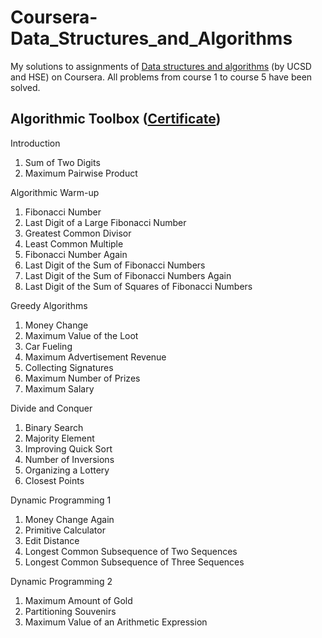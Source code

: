 # Coursera-Data_Structures_and_Algorithms
My solutions to assignments of [Data structures and algorithms](https://www.coursera.org/specializations/data-structures-algorithms) (by UCSD and HSE) on Coursera. All problems from course 1 to course 5 have been solved.

Algorithmic Toolbox ([Certificate](https://www.coursera.org/account/accomplishments/certificate/P7UWAE5Z4NAJ?utm_medium=certificate&utm_source=link&utm_campaign=copybutton_certificate))
-
Introduction
1. Sum of Two Digits
2. Maximum Pairwise Product

Algorithmic Warm-up
1. Fibonacci Number
2. Last Digit of a Large Fibonacci Number
3. Greatest Common Divisor
4. Least Common Multiple
5. Fibonacci Number Again
6. Last Digit of the Sum of Fibonacci Numbers
7. Last Digit of the Sum of Fibonacci Numbers Again
8. Last Digit of the Sum of Squares of Fibonacci Numbers

Greedy Algorithms
1. Money Change
2. Maximum Value of the Loot
3. Car Fueling
4. Maximum Advertisement Revenue
5. Collecting Signatures
6. Maximum Number of Prizes
7. Maximum Salary

Divide and Conquer
1. Binary Search
1. Majority Element
3. Improving Quick Sort
4. Number of Inversions
5. Organizing a Lottery
6. Closest Points

Dynamic Programming 1
1. Money Change Again
2. Primitive Calculator
3. Edit Distance
4. Longest Common Subsequence of Two Sequences
5. Longest Common Subsequence of Three Sequences

Dynamic Programming 2
1. Maximum Amount of Gold
2. Partitioning Souvenirs
3. Maximum Value of an Arithmetic Expression

